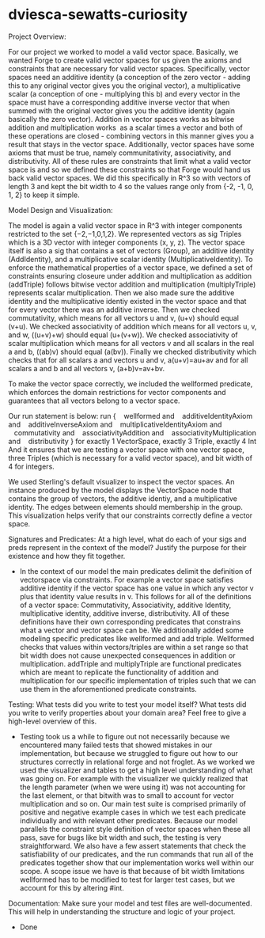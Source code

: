 # dviesca-sewatts-curiosity

Project Overview:

For our project we worked to model a valid vector space. Basically, we wanted Forge to create valid vector spaces for us given the axioms and constraints that are necessary
for valid vector spaces. Specifically, vector spaces need an additive identity (a conception of the zero vector - adding this to any original vector gives you the original vector),
a multiplicative scalar (a conception of one - multiplying this b) and every vector in the space must have a corresponding additive inverse vector that when summed with the
original vector gives you the additive identity (again basically the zero vector). Addition in vector spaces works as bitwise addition and multiplication works  as a scalar times
a vector and both of these operations are closed - combining vectors in this manner gives you a result that stays in the vector space. Additionally, vector spaces have some axioms that
must be true, namely communitativity, associativity, and distributivity. All of these rules are constraints that limit what a valid vector space is and so we defined
these constraints so that Forge would hand us back valid vector spaces. We did this specifically in R^3 so with vectors of length 3 and kept the bit width to 4 so the values range
only from {-2, -1, 0, 1, 2} to keep it simple.


Model Design and Visualization:

The model is again a valid vector space in R^3 with integer components restricted to the set {−2,−1,0,1,2}. We represented vectors as sig Triples which is a 3D vector with
integer components (x, y, z). The vector space itself is also a sig that contains a set of vectors (Group), an additive identity (AddIdentity), and a multiplicative scalar identity (MultiplicativeIdentity). To enforce the mathematical properties of a vector space, we defined a set of constraints ensuring closeure under addition and multiplication as
addition (addTriple) follows bitwise vector addition and multiplication (multiplyTriple) represents scalar multiplication. Then we also made sure the additive identity and the
multiplicative identiy existed in the vector space and that for every vector there was an additive inverse. Then we checked commutativity, which means for all vectors u and v,
(u+v) should equal (v+u). We checked associativity of addition which means for all vectors u, v, and w, ((u+v)+w) should equal (u+(v+w)). We checked associativity of scalar
multiplication which means for all vectors v and all scalars in the real a and b, ((ab)v) should equal (a(bv)). Finally we checked distributivity which checks that for all
scalars a and vectors u and v, a(u+v)=au+av and for all scalars a and b and all vectors v, (a+b)v=av+bv.

To make the vector space correctly, we included the wellformed predicate, which enforces the domain restrictions for vector components and guarantees that all vectors belong
to a vector space.

Our run statement is below:
run {
   wellformed and
   additiveIdentityAxiom and
   additiveInverseAxiom and
   multiplicativeIdentityAxiom and
   commutativity and
   associativityAddition and
   associativityMultiplication and
   distributivity
} for exactly 1 VectorSpace, exactly 3 Triple, exactly 4 Int
And it ensures that we are testing a vector space with one vector space, three Triples (which is necessary for a valid vector space), and bit width of 4 for integers.

We used Sterling's default visualizer to inspect the vector spaces. An instance produced by the model displays the VectorSpace node that contains the group of vectors,
the additive identiy, and a multiplicative identity. The edges between elements should membership in the group. This visualization helps verify that our constraints
correctly define a vector space.



Signatures and Predicates: At a high level, what do each of your sigs and preds represent in the context of the model? Justify the purpose for their existence and how they fit together.
-  In the context of our model the main predicates delimit the definition of  vectorspace via constraints. For example a vector space satisfies additive identity if the vector space has one value in which any vector v plus that identity value results in v. This follows for all of the definitions of a vector space: Commutativity, Associativity, additive Identity, multiplicative identity, additive inverse, distributivity. All of these definitions have their own corresponding predicates that constrains what a vector and vector space can be. We additionally added some modeling specific predicates like wellformed and add triple. Wellformed checks that values within vectors/triples are within a set range so that bit width does not cause unexpected consequences in addition or multiplication. addTriple and multiplyTriple are functional predicates  which are meant to replicate the functionality of addition and multiplication for our specific implementation of triples such that we can use them in the aforementioned predicate constraints.

Testing: What tests did you write to test your model itself? What tests did you write to verify properties about your domain area? Feel free to give a high-level overview of this.
- Testing took us a while to figure out not necessarily because we encountered many failed tests that showed mistakes in our implementation, but because we struggled to figure out how to our structures correctly in relational forge and not froglet. As we worked we used the visualizer and tables to get a high level understanding of what was going on. For example with the visualizer we quickly realized that the length parameter (when we were using it) was not accounting for the last element, or that bitwith was to small to account for vector multiplication and so on. Our main test suite is comprised primarily of positive and negative example cases in which we test each predicate individually and with relevant other predicates. Because our model parallels the constraint style definition of vector spaces when these all pass, save for bugs like bit width and such, the testing is very straightforward. We also have a few assert statements that check the satisfiability of our predicates, and the run commands that run all of the predicates together show that our implementation works well within our scope. A scope issue we have is that because of bit width limitations wellformed has to be modified to test for larger test cases, but we account for this by altering #int.

Documentation: Make sure your model and test files are well-documented. This will help in understanding the structure and logic of your project.

- Done